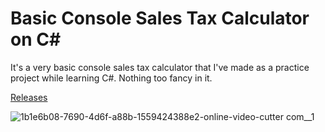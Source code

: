 # Basic Console Sales Tax Calculator on C# 

It's a very basic console sales tax calculator that I've made as a practice project 
while learning C#. Nothing too fancy in it. 

[Releases](https://github.com/HussainRafi232/BasicConsoleSalesTaxCalculator/releases)

![1b1e6b08-7690-4d6f-a88b-1559424388e2-_online-video-cutter com__1_](https://user-images.githubusercontent.com/78901286/107752178-333e7d80-6d40-11eb-898a-6e05f6c66038.gif)

